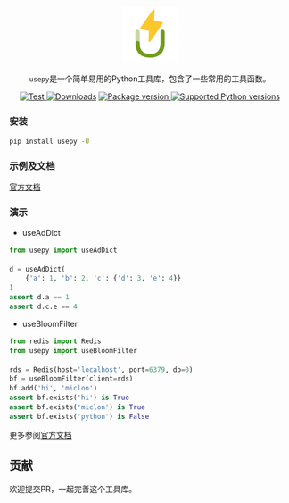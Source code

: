 <div align=center>
<img src="logo-shadow.svg" width="100" alt="logo">

`usepy`是一个简单易用的Python工具库，包含了一些常用的工具函数。

<a href="https://github.com/mic1on/usepy/actions/workflows/test.yml?query=event%3Apush+branch%3Amain" target="_blank">
    <img src="https://github.com/mic1on/usepy/workflows/test%20suite/badge.svg?branch=main&event=push" alt="Test">
</a>
<a href="https://pepy.tech/badge/usepy">
<img src="https://pepy.tech/badge/usepy" alt="Downloads"></a>
<a href="https://pypi.org/project/usepy" target="_blank">
    <img src="https://img.shields.io/pypi/v/usepy.svg" alt="Package version">
</a>

<a href="https://pypi.org/project/usepy" target="_blank">
    <img src="https://img.shields.io/pypi/pyversions/usepy.svg" alt="Supported Python versions">
</a>
</div>

### 安装

```bash
pip install usepy -U
```

### 示例及文档

[官方文档](https://usepy.code05.com/)

### 演示

- useAdDict

```python
from usepy import useAdDict

d = useAdDict(
    {'a': 1, 'b': 2, 'c': {'d': 3, 'e': 4}}
)
assert d.a == 1
assert d.c.e == 4
```

- useBloomFilter

```python
from redis import Redis
from usepy import useBloomFilter

rds = Redis(host='localhost', port=6379, db=0)
bf = useBloomFilter(client=rds)
bf.add('hi', 'miclon')
assert bf.exists('hi') is True
assert bf.exists('miclon') is True
assert bf.exists('python') is False
```

更多参阅[官方文档](https://usepy.code05.com/)

## 贡献

欢迎提交PR，一起完善这个工具库。
